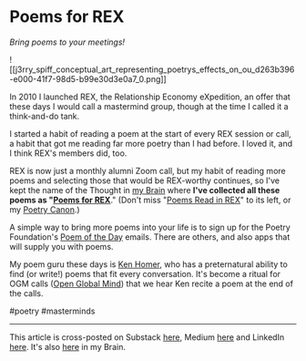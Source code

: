 # Poems for REX 
 
*Bring poems to your meetings!* 

![[j3rry_spiff_conceptual_art_representing_poetrys_effects_on_ou_d263b396-e000-41f7-98d5-b99e30d3e0a7_0.png]]

In 2010 I launched REX, the Relationship Economy eXpedition, an offer that these days I would call a mastermind group, though at the time I called it a think-and-do tank. 

I started a habit of reading a poem at the start of every REX session or call, a habit that got me reading far more poetry than I had before. I loved it, and I think REX's members did, too. 

REX is now just a monthly alumni Zoom call, but my habit of reading more poems and selecting those that would be REX-worthy continues, so I've kept the name of the Thought in [my Brain](https://www.jerrysbrain.com/) where **I've collected all these poems as "[Poems for REX](https://bra.in/8pWnAo)**." (Don't miss "[Poems Read in REX](https://bra.in/9pxPKp)" to its left, or my [Poetry Canon](https://bra.in/5qzNR6).) 

A simple way to bring more poems into your life is to sign up for the Poetry Foundation's [Poem of the Day](https://www.poetryfoundation.org/poems/poem-of-the-day) emails. There are others, and also apps that will supply you with poems. 

My poem guru these days is [Ken Homer](https://bra.in/6qaymq), who has a preternatural ability to find (or write!) poems that fit every conversation. It's become a ritual for OGM calls ([Open Global Mind](https://openglobalmind.com/)) that we hear Ken recite a poem at the end of the calls. 

#poetry #masterminds 

--- 
This article is cross-posted on Substack [here](https://rethinkconstraints.substack.com/p/poems-for-rex), Medium [here](https://jerrymichalski.medium.com/poems-for-rex-984c305c86a7) and LinkedIn [here](https://www.linkedin.com/pulse/poems-rex-jerry-michalski-vvtfc/). It's also [here](https://bra.in/8pWnAo) in my Brain.  
